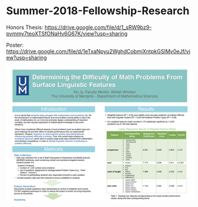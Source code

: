 # Summer-2018-Fellowship-Research

Honors Thesis: https://drive.google.com/file/d/1_sRW9bz9-pvmmy7teoXTSfONaHv6G67K/view?usp=sharing

Poster: https://drive.google.com/file/d/1eTxaNpyu2WghdCobmjXntpkGSIMv0eJf/view?usp=sharing

<img width="700" alt="1" src="images/poster1.png">

